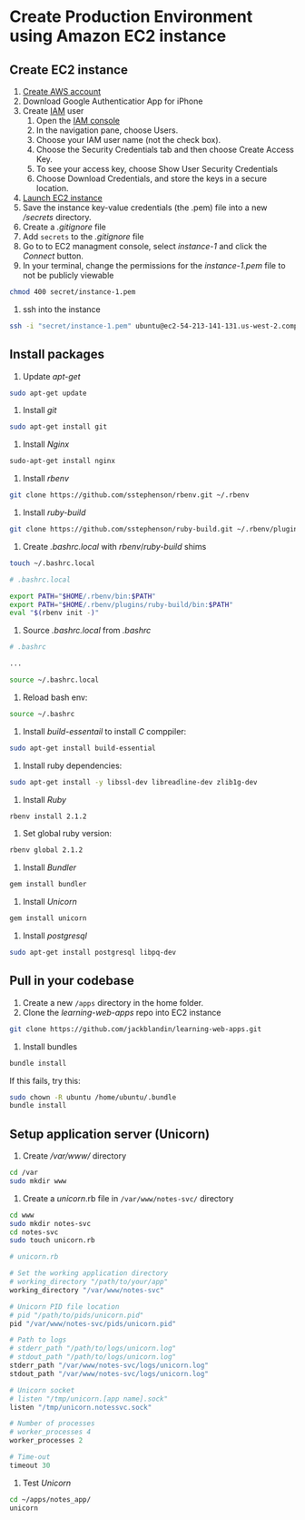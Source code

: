# Create Production Environment using Amazon EC2 instance

## Create EC2 instance
1. [Create AWS account](http://docs.aws.amazon.com/cli/latest/userguide/cli-chap-getting-set-up.html#cli-signup)
1. Download Google Authenticatior App for iPhone
1. Create [IAM](https://aws.amazon.com/iam/) user
    1. Open the [IAM console](https://console.aws.amazon.com/iam/home?#home)
    1. In the navigation pane, choose Users.
    1. Choose your IAM user name (not the check box).
    1. Choose the Security Credentials tab and then choose Create Access Key.
    1. To see your access key, choose Show User Security Credentials
    1. Choose Download Credentials, and store the keys in a secure location.
1. [Launch EC2 instance](https://us-west-2.console.aws.amazon.com/quickstart/vm/home?region=us-west-2)
1. Save the instance key-value credentials (the .pem) file into a new */secrets* directory.
1. Create a *.gitignore* file
1. Add `secrets` to the *.gitignore* file
1. Go to to EC2 managment console, select *instance-1* and click the *Connect* button.
1. In your terminal, change the permissions for the *instance-1.pem* file to not be publicly viewable
  ```bash
  chmod 400 secret/instance-1.pem
  ```
1. ssh into the instance
  ```bash
  ssh -i "secret/instance-1.pem" ubuntu@ec2-54-213-141-131.us-west-2.compute.amazonaws.com
  ```

## Install packages
1. Update *apt-get*
  ```bash
  sudo apt-get update
  ```
1. Install *git*
  ```bash
  sudo apt-get install git
  ```
1. Install *Nginx*  
  ```bash
  sudo-apt-get install nginx
  ```
1. Install *rbenv*  
  ```bash
  git clone https://github.com/sstephenson/rbenv.git ~/.rbenv
  ```
1. Install *ruby-build*  
  ```bash
  git clone https://github.com/sstephenson/ruby-build.git ~/.rbenv/plugins/ruby-build
  ```
1. Create *.bashrc.local* with *rbenv*/*ruby-build* shims  
  ```bash
  touch ~/.bashrc.local
  ```
  ```bash
  # .bashrc.local

  export PATH="$HOME/.rbenv/bin:$PATH"
  export PATH="$HOME/.rbenv/plugins/ruby-build/bin:$PATH"
  eval "$(rbenv init -)"
  ```
1. Source *.bashrc.local* from *.bashrc*
  ```bash
  # .bashrc

  ...

  source ~/.bashrc.local
  ```
1. Reload bash env:  
  ```bash
  source ~/.bashrc
  ```
1. Install *build-essentail* to install *C* comppiler:  
  ```bash
  sudo apt-get install build-essential
  ```
1. Install ruby dependencies:  
  ```bash
  sudo apt-get install -y libssl-dev libreadline-dev zlib1g-dev
  ```
1. Install *Ruby*  
  ```bash
  rbenv install 2.1.2
  ```
1. Set global ruby version:  
  ```bash
  rbenv global 2.1.2
  ```
1. Install *Bundler*  
  ```bash
  gem install bundler
  ``` 
1. Install *Unicorn*  
  ```bash
  gem install unicorn
  ```
1. Install *postgresql*  
  ```bash
  sudo apt-get install postgresql libpq-dev
  ```

## Pull in your codebase
1. Create a new `/apps` directory in the home folder.
1. Clone the *learning-web-apps* repo into EC2 instance  
  ```bash
  git clone https://github.com/jackblandin/learning-web-apps.git
  ```

1. Install bundles  
  ```bash
  bundle install
  ```

  If this fails, try this:
  ```bash
  sudo chown -R ubuntu /home/ubuntu/.bundle
  bundle install
  ```

## Setup application server (Unicorn)
1. Create */var/www/* directory  
  ```bash
  cd /var
  sudo mkdir www
  ```
1. Create a *unicorn*.rb file in `/var/www/notes-svc/` directory  
  ```bash
  cd www
  sudo mkdir notes-svc
  cd notes-svc
  sudo touch unicorn.rb
  ```
  ```rb
  # unicorn.rb

  # Set the working application directory
  # working_directory "/path/to/your/app"
  working_directory "/var/www/notes-svc"

  # Unicorn PID file location
  # pid "/path/to/pids/unicorn.pid"
  pid "/var/www/notes-svc/pids/unicorn.pid"

  # Path to logs
  # stderr_path "/path/to/logs/unicorn.log"
  # stdout_path "/path/to/logs/unicorn.log"
  stderr_path "/var/www/notes-svc/logs/unicorn.log"
  stdout_path "/var/www/notes-svc/logs/unicorn.log"

  # Unicorn socket
  # listen "/tmp/unicorn.[app name].sock"
  listen "/tmp/unicorn.notessvc.sock"

  # Number of processes
  # worker_processes 4
  worker_processes 2

  # Time-out
  timeout 30
  ```
1. Test *Unicorn*  
  ```bash
  cd ~/apps/notes_app/
  unicorn
  ```
